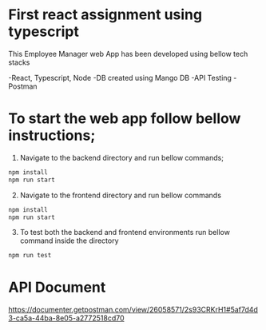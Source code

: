 # First react assignment using typescript

This Employee Manager web App has been developed using bellow tech stacks

-React, Typescript, Node
-DB created using Mango DB
-API Testing - Postman

# To start the web app follow bellow instructions;
 
 
 1. Navigate to the backend directory and run bellow commands;
 ```bash
 npm install
 npm run start
 ```

 2. Navigate to the frontend directory and run bellow commands
 ```bash
npm install
npm run start
```
3. To test both the backend and frontend environments run bellow command inside the directory
```bash
npm run test
```

# API Document

https://documenter.getpostman.com/view/26058571/2s93CRKrH1#5af7d4d3-ca5a-44ba-8e05-a2772518cd70




